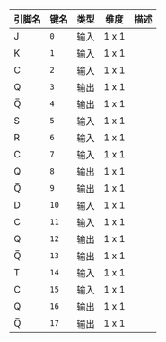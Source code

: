 <!--
DO NOT EDIT THIS FILE DIRECTLY.
This file is generated by tools/comp-docs.js.
All changes will be overwritten by regeneration.
-->

<slot class="model-pins">

| 引脚名 | 键名 | 类型 | 维度 | 描述 |
|:------ |:---- |:----:|:----:|:---- |
| J | `0` | 输入 | 1 x 1 |  |
| K | `1` | 输入 | 1 x 1 |  |
| C | `2` | 输入 | 1 x 1 |  |
| Q | `3` | 输出 | 1 x 1 |  |
| Q̅ | `4` | 输出 | 1 x 1 |  |
| S | `5` | 输入 | 1 x 1 |  |
| R | `6` | 输入 | 1 x 1 |  |
| C | `7` | 输入 | 1 x 1 |  |
| Q | `8` | 输出 | 1 x 1 |  |
| Q̅ | `9` | 输出 | 1 x 1 |  |
| D | `10` | 输入 | 1 x 1 |  |
| C | `11` | 输入 | 1 x 1 |  |
| Q | `12` | 输出 | 1 x 1 |  |
| Q̅ | `13` | 输出 | 1 x 1 |  |
| T | `14` | 输入 | 1 x 1 |  |
| C | `15` | 输入 | 1 x 1 |  |
| Q | `16` | 输出 | 1 x 1 |  |
| Q̅ | `17` | 输出 | 1 x 1 |  |

</slot>
